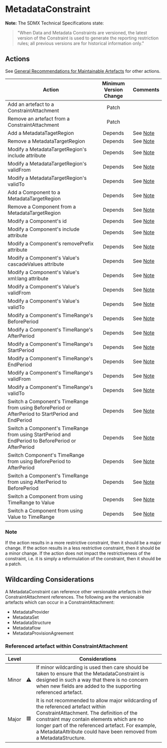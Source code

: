 # MetadataConstraint

**Note:** The SDMX Technical Specifications state:
>"When Data and Metadata Constraints are versioned, the latest version of the Constraint is used to generate the reporting restriction rules; all previous versions are for historical information only."

## Actions

See [General Recommendations for Maintainable Artefacts](../General%20Recommendations%20for%20Maintainable%20Artefacts.md) for other actions.

| Action | Minimum Version Change | Comments|
|--------|:--------------:|---------|
| Add an artefact to a ConstraintAttachment | Patch | |
| Remove an artefact from a ConstraintAttachment | Patch | |
| Add a MetadataTagetRegion | Depends | See [Note](#note) |
| Remove a MetadataTargetRegion | Depends | See [Note](#note) |
| Modify a MetadataTargetRegion's include attribute | Depends | See [Note](#note) |
| Modify a MetadataTargetRegion's validFrom | Depends | See [Note](#note) |
| Modify a MetadataTargetRegion's validTo | Depends | See [Note](#note) |
| Add a Component to a MetadataTargetRegion | Depends | See [Note](#note) |
| Remove a Component from a MetadataTargetRegion | Depends | See [Note](#note) |
| Modify a Component's id | Depends | See [Note](#note) |
| Modify a Component's include attribute | Depends | See [Note](#note) |
| Modify a Component's removePrefix attribute | Depends | See [Note](#note) |
| Modify a Component's Value's cascadeValues attribute | Depends | See [Note](#note) |
| Modify a Component's Value's xml:lang attribute | Depends | See [Note](#note) |
| Modify a Component's Value's validFrom | Depends | See [Note](#note) |
| Modify a Component's Value's validTo | Depends | See [Note](#note) |
| Modify a Component's TimeRange's BeforePeriod | Depends | See [Note](#note) |
| Modify a Component's TimeRange's AfterPeriod | Depends | See [Note](#note) |
| Modify a Component's TimeRange's StartPeriod | Depends | See [Note](#note) |
| Modify a Component's TimeRange's EndPeriod | Depends | See [Note](#note) |
| Modify a Component's TimeRange's validFrom | Depends | See [Note](#note) |
| Modify a Component's TimeRange's validTo | Depends | See [Note](#note) |
| Switch a Component's TimeRange from using BeforePeriod or AfterPeriod to StartPeriod and EndPeriod | Depends | See [Note](#note) |
| Switch a Component's TimeRange from using StartPeriod and EndPeriod to BeforePeriod or AfterPeriod | Depends | See [Note](#note) |
| Switch Component's TimeRange from using BeforePeriod to AfterPeriod | Depends | See [Note](#note) |
| Switch a Component's TimeRange from using AfterPeriod to BeforePeriod | Depends | See [Note](#note) |
| Switch a Component from using TimeRange to Value | Depends | See [Note](#note) |
| Switch a Component from using Value to TimeRange | Depends | See [Note](#note) |

### Note

If the action results in a more restrictive constraint, then it should be a major change. If the action results in a less restrictive constraint, then it should be a minor change. If the action does not impact the restrictiveness of the constraint, i.e. it is simply a reformulation of the constraint, then it should be a patch.

## Wildcarding Considerations

A MetadataConstraint can reference other versionable artefacts in their ConstraintAttachment references.
The following are the versionable artefacts which can occur in a ConstraintAttachment:  

* MetadataProvider
* MetadataSet
* MetadataStructure
* Metadataflow
* MetadataProvisionAgreement

### Referenced artefact within ConstraintAttachment

| Level |    | Considerations|
|-------|:--:|---------------|
| Minor | ⚠️ | If minor wildcarding is used then care should be taken to ensure that the MetadataConstraint is designed in such a way that there is no concern when new fields are added to the supporting referenced artefact. |  
| Major | 🟥 | It is not recommended to allow major wildcarding of the referenced artefact within ConstraintAttachment. The definition of the constraint may contain elements which are no longer part of the referenced artefact. For example, a MetadataAttribute could have been removed from a MetadataStructure. |
